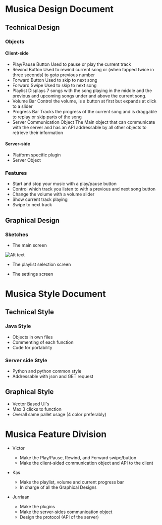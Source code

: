 # Musica Design Document

## Technical Design

### Objects

#### Client-side

* Play/Pause Button
    Used to pause or play the current track
* Rewind Button
    Used to rewind current song or (when tapped twice in three seconds) to goto
    previous number
* Forward Button
    Used to skip to next song
* Forward Swipe
    Used to skip to next song
* Playlist
    Displays 7 songs with the song playing in the middle and the previous and
    upcoming songs under and above the current song.
* Volume Bar
    Control the volume, is a button at first but expands at click to a slider
* Progress Bar
    Tracks the progress of the current song and is draggable to replay or skip
    parts of the song
* Server Communication Object
    The Main object that can communicate with the server and has an API
    addressable by all other objects to retrieve their information

#### Server-side

* Platform specific plugin
* Server Object

### Features

*  Start and stop your music with a play/pause button                                            
*  Control which track you listen to with a previous and next song button
*  Change the volume with a volume slider
*  Show current track playing
*  Swipe to next track

## Graphical Design

### Sketches

* The main screen

![Alt text](http://5.135.191.67/main.png "The Main Screen")

* The playlist selection screen


* The settings screen

# Musica Style Document

## Technical Style

### Java Style

* Objects in own files
* Commenting of each function
* Code for portability

### Server side Style

* Python and python common style
* Addressable with json and GET request

## Graphical Style

* Vector Based UI's
* Max 3 clicks to function
* Overall same pallet usage (4 color preferably)

# Musica Feature Division

* Victor
    * Make the Play/Pause, Rewind, and Forward swipe/button
    * Make the client-sided communication object and API to the client

* Kas
    * Make the playlist, volume and current progress bar
    * In charge of all the Graphical Designs

* Jurriaan
    * Make the plugins
    * Make the server-sides communication object
    * Design the protocol (API of the server)
